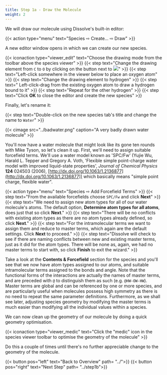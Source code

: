```yaml
---
title: Step 1a - Draw the Molecule
weight: 2
---
```



We will draw our molecule using Dissolve's built-in editor:

{{< action type="menu" text="Species &#8680; Create... &#8680; Draw" >}}


A new editor window opens in which we can create our new species.

{{< iconaction type="viewer_edit" text="Choose the drawing mode from the toolbar above the species viewer" >}}
{{< step text="Change the drawing element from `C` to `O` by clicking on the button next to ![](/img/viewer_edit.png)" >}}
{{< step text="Left-click somewhere in the viewer below to place an oxygen atom" >}}
{{< step text="Change the drawing element to hydrogen" >}}
{{< step text=" Left-click-drag from the existing oxygen atom to draw a hydrogen bound to it" >}}
{{< step text="Repeat for the other hydrogen" >}}
{{< step text="Click **OK** to close the editor and create the new species" >}}

Finally, let's rename it:

{{< step text="Double-click on the new species tab's title and change the name to `Water`" >}}


{{< cimage src="../badwater.png" caption="A very badly drawn water molecule" >}}

You'll now have a water molecule that might look like its gone ten rounds with Mike Tyson, so let's clean it up. First, we'll need to assign suitable forcefield terms. We'll use a water model known as 'SPC/Fw' (Yujie Wu, Harald L. Tepper and Gregory A. Voth, 'Flexible simple point-charge water model with improved liquid-state properties', <i>Journal of Chemical Physics</i> <b>124</b> 024503 (2006), [http://dx.doi.org/10.1063/1.2136877](http://dx.doi.org/10.1063/1.2136877)) which basically means "simple point charge, flexible water".

{{< action type="menu" text="Species &#8680; Add Forcefield Terms" >}}
{{< step text="From the available forcefields choose `SPC/Fw` and click **Next**" >}}
{{< step text="We need to assign new atom types for all of our water molecule's atoms. The default option, **Determine atom types for all atoms**, does just that so click **Next**." >}}
{{< step text="There will be no conflicts with existing atom types as there are no atom types already defined, so click **Next**." >}}
{{< step text="For the intramolecular terms we want to assign them and reduce to master terms, which again are the default settings. Click **Next** to proceed." >}}
{{< step text="Dissolve will check to see if there are naming conflicts between new and existing master terms, just as it did for the atom types. There will be none as, again, we had no master terms to start with, so click **Finish** to exit the wizard." >}}

Take a look at the **Contents & Forcefield** section for the species and you'll see that we now have atom types assigned to our atoms, and suitable intramolecular terms assigned to the bonds and angle. Note that the functional forms of the interactions are actually the names of master terms, and are preceded with `@` to distinguish them as such (e.g. `@HW-OW-HW`). Master terms are global and can be referenced by one or more species, and are particularly useful when molecules possess high symmetry as there is no need to repeat the same parameter definitions. Furthermore, as we shall see later, adjusting species geometry by modifying the master terms is much easier than modifying all the individual values within a species.

We can now clean up the geometry of our molecule by doing a quick geometry optimisation.

{{< iconaction type="viewer_medic" text="Click the \"medic\" icon in the species viewer toolbar to optimise the geometry of the molecule" >}}

Do this a couple of times until there's no further appreciable change to the geometry of the molecule.

{{< button pos="left" text="Back to Overview" path= "../">}}
{{< button pos="right" text="Next Step" path= "../step1b">}}
